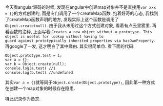 <p>今天看angular源码的时候, 发现在angular中创建map对象并不是直接用<code><span class="hljs-keyword">var</span> xxx = {}</code>的方式创建的, 而是专门调用了一个createMap函数.
抱着好奇的心态, 我找到了createMap函数声明的地方, 发现实际上这个函数是调用了<code>Object.<span class="hljs-function"><span class="hljs-title">create</span><span class="hljs-params">(null)</span></span></code>. 由于我从未用过这个方式创建对象, 看着有点云里雾里.
再看函数的注释, 上面写着:<code>Creates <span class="hljs-tag">a</span> new <span class="hljs-tag">object</span> without <span class="hljs-tag">a</span> prototype. This <span class="hljs-tag">object</span> is useful <span class="hljs-keyword">for</span> lookup without having to 
guard against prototypically inherited properties via hasOwnProperty.</code>
再google了一发, 这才明白了其中缘由.
其实很简单😓.
看下面的代码:</p>
<pre><code><span class="hljs-built_in">Object</span>.prototype.test = <span class="hljs-number">1</span>;
<span class="hljs-keyword">var</span> a = {};
<span class="hljs-keyword">var</span> b = <span class="hljs-built_in">Object</span>.create(<span class="hljs-literal">null</span>);
<span class="hljs-built_in">console</span>.log(a.test) <span class="hljs-comment">//1</span>
<span class="hljs-built_in">console</span>.log(b.test) <span class="hljs-comment">//undefined</span>
</code></pre><p>其实<code><span class="hljs-keyword">var</span> a = {}</code>就等同于<code><span class="hljs-built_in">Object</span>.create(<span class="hljs-built_in">Object</span>.prototype);</code>, 因此第一种方式在创建一个map对象的时候存在隐患.</p>
<p>特此记录作为备忘.</p>
